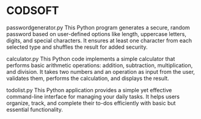 # CODSOFT
passwordgenerator.py
This Python program generates a secure, random password based on user-defined options like length, uppercase letters, digits, and special characters. It ensures at least one character from each selected type and shuffles the result for added security.

calculator.py
This Python code implements a simple calculator that performs basic arithmetic operations: addition, subtraction, multiplication, and division. It takes two numbers and an operation as input from the user, validates them, performs the calculation, and displays the result.

todolist.py
This Python application provides a simple yet effective command-line interface for managing your daily tasks. It helps users organize, track, and complete their to-dos efficiently with basic but essential functionality.
